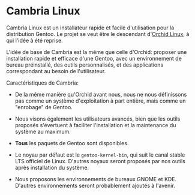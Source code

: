 # Cambria Linux

Cambria Linux est un installateur rapide et facile d'utilisation pour la distribution Gentoo.
Le projet se veut être le descendant d'[Orchid Linux](https://github.com/orchid-linux/orchid/), à qui l'idée à été reprise.

L'idée de base de Cambria est la même que celle d'Orchid: proposer une installation rapide et efficace d'une Gentoo, avec un environnement de bureau préinstallé, des outils personnalisés, et des applications correspondant au besoin de l'utilisateur.

Caractéristiques de Cambria:

- De la même manière qu'Orchid avant nous, nous ne nous définissons pas comme un système d'exploitation à part entière, mais comme un "enrobage" de Gentoo.

- Nous visons également les utilisateurs avancés, bien que les outils proposés s'évertuent à faciliter l'installation et la maintenance du système au maximum.

- **Tous** les paquets de Gentoo sont disponibles.

- Le noyau par défaut est le `gentoo-kernel-bin`, qui suit le canal stable LTS officiel de Linux. D'autres noyaux seront proposés par nos outils après installation du système.

- Nous proposons les environnements de bureaux GNOME et KDE. D'autres environnements seront probablement ajoutés à l'avenir.